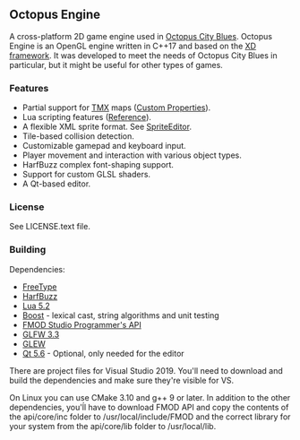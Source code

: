 Octopus Engine
-----------

A cross-platform 2D game engine used in [Octopus City Blues](http://octopuscityblues.com). Octopus Engine is an OpenGL engine written in C++17 and based on the [XD framework](https://github.com/rekotiira/xd). It was developed to meet the needs of Octopus City Blues in particular, but it might be useful for other types of games.

### Features

  * Partial support for [TMX](https://github.com/bjorn/tiled/wiki/TMX-Map-Format) maps ([Custom Properties](https://docs.google.com/document/d/1Y_l-yU-Zg7KF5-RJbVpVyhJKy6W4WEt6V1TbZNigI7Y/edit?usp=sharing)).
  * Lua scripting features ([Reference](https://docs.google.com/document/d/1GTJ0rVu4J4hg0B49IqWwUqUE9--KCmZ0tMyc6UBsYsE/edit?usp=sharing)).
  * A flexible XML sprite format. See [SpriteEditor](https://bitbucket.org/firas_assaad/spriteeditor).
  * Tile-based collision detection.
  * Customizable gamepad and keyboard input.
  * Player movement and interaction with various object types.
  * HarfBuzz complex font-shaping support.
  * Support for custom GLSL shaders.
  * A Qt-based editor.

### License

See LICENSE.text file.

### Building

Dependencies:

  * [FreeType](http://www.freetype.org/index.html)
  * [HarfBuzz](https://www.freedesktop.org/wiki/Software/HarfBuzz/)
  * [Lua 5.2](http://www.lua.org/)
  * [Boost](http://www.boost.org/) - lexical cast, string algorithms and unit testing
  * [FMOD Studio Programmer's API](http://www.fmod.org/download/)
  * [GLFW 3.3](http://www.glfw.org/)
  * [GLEW](http://glew.sourceforge.net/)
  * [Qt 5.6](https://www.qt.io/) - Optional, only needed for the editor
  
There are project files for Visual Studio 2019. You'll need to download and build the dependencies and make sure they're visible for VS.

On Linux you can use CMake 3.10 and g++ 9 or later. In addition to the other dependencies, you'ĺl have to download FMOD API and copy the contents of the api/core/inc folder to /usr/local/include/FMOD and the correct library for your system from the api/core/lib folder to /usr/local/lib.
